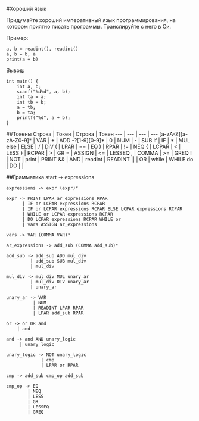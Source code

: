 #Хороший язык

Придумайте хороший императивный язык программирования, на
котором приятно писать программы. Транслируйте с него в Си.

Пример:
```
a, b = readint(), readint()
a, b = b, a
print(a + b)
```

Вывод:
```
int main() {
    int a, b;
    scanf("%d%d", a, b);
    int ta = a;
    int tb = b;
    a = tb;
    b = ta;
    printf("%d", a + b);
}
```

##Токены
Строка | Токен | Строка | Токен 
--- | --- | --- | ---
\[a-zA-Z\]\[a-zA-Z0-9\]* | VAR | + | ADD 
-?\[1-9\]\[0-9\]* &#124; 0 | NUM | - | SUB 
if | IF | * | MUL 
else | ELSE | / | DIV 
( | LPAR  | == | EQ 
) | RPAR | != | NEQ
{ | LCPAR | < | LESS
} | RCPAR | \> | GR 
= | ASSIGN | <= | LESSEQ 
, | COMMA | \>= | GREQ 
! | NOT | print | PRINT 
&& | AND | readint | READINT
&#124;&#124; | OR | while | WHILE
do | DO | | 

##Грамматика
    start -> expressions
    
    expressions -> expr (expr)*
    
    expr -> PRINT LPAR ar_expressions RPAR
          | IF or LCPAR expressions RCPAR
          | IF or LCPAR expressions RCPAR ELSE LCPAR expressions RCPAR
          | WHILE or LCPAR expressions RCPAR
          | DO LCPAR expressions RCPAR WHILE or
          | vars ASSIGN ar_expressions
    
    vars -> VAR (COMMA VAR)*
    
    ar_expressions -> add_sub (COMMA add_sub)*
    
    add_sub -> add_sub ADD mul_div
             | add_sub SUB mul_div
             | mul_div
             
    mul_div -> mul_div MUL unary_ar
             | mul_div DIV unary_ar
             | unary_ar
    
    unary_ar -> VAR
              | NUM
              | READINT LPAR RPAR
              | LPAR add_sub RPAR
              
    or -> or OR and
        | and
        
    and -> and AND unary_logic
         | unary_logic
         
    unary_logic -> NOT unary_logic
                 | cmp
                 | LPAR or RPAR
                 
    cmp -> add_sub cmp_op add_sub
    
    cmp_op -> EQ
            | NEQ
            | LESS
            | GR
            | LESSEQ
            | GREQ
